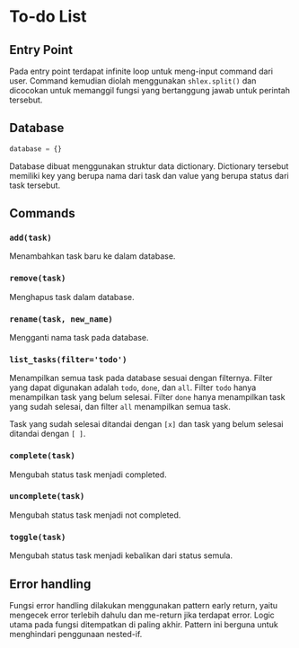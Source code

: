 # To-do List

## Entry Point

Pada entry point terdapat infinite loop untuk meng-input command dari user. Command kemudian diolah menggunakan `shlex.split()` dan dicocokan untuk memanggil fungsi yang bertanggung jawab untuk perintah tersebut.

## Database

```python
database = {}
```

Database dibuat menggunakan struktur data dictionary. Dictionary tersebut memiliki key yang berupa nama dari task dan value yang berupa status dari task tersebut.

## Commands

### `add(task)`

Menambahkan task baru ke dalam database.

### `remove(task)`

Menghapus task dalam database.

### `rename(task, new_name)`

Mengganti nama task pada database.

### `list_tasks(filter='todo')`

Menampilkan semua task pada database sesuai dengan filternya. Filter yang dapat digunakan adalah `todo`, `done`, dan `all`. Filter `todo` hanya menampilkan task yang belum selesai. Filter `done` hanya menampilkan task yang sudah selesai, dan filter `all` menampilkan semua task.

Task yang sudah selesai ditandai dengan `[x]` dan task yang belum selesai ditandai dengan `[ ]`.

### `complete(task)`

Mengubah status task menjadi completed.

### `uncomplete(task)`

Mengubah status task menjadi not completed.

### `toggle(task)`

Mengubah status task menjadi kebalikan dari status semula.

## Error handling

Fungsi error handling dilakukan menggunakan pattern early return, yaitu mengecek error terlebih dahulu dan me-return jika terdapat error. Logic utama pada fungsi ditempatkan di paling akhir. Pattern ini berguna untuk menghindari penggunaan nested-if.
